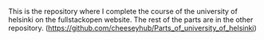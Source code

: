 This is the repository where I complete the course of the university of helsinki on the fullstackopen website. The rest of the parts are in the other repository. (https://github.com/cheeseyhub/Parts_of_university_of_helsinki)
